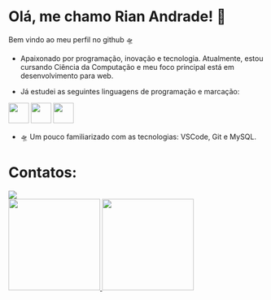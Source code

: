 # Olá, me chamo Rian Andrade! 🔭
Bem vindo ao meu perfil no github 🛸

- Apaixonado por programação, inovação e tecnologia. Atualmente, estou cursando Ciência da Computação e meu foco principal está em desenvolvimento para web.

- Já estudei as seguintes linguagens de programação e marcação:

<img src="https://cdn.jsdelivr.net/gh/devicons/devicon/icons/python/python-original.svg" width="40" height="40"/> <img src="https://cdn.jsdelivr.net/gh/devicons/devicon/icons/html5/html5-original.svg" width="40" height="40" /> <img src="https://cdn.jsdelivr.net/gh/devicons/devicon/icons/css3/css3-original.svg" width="40" height="40" />

- 🛸 Um pouco familiarizado com as tecnologias: VSCode, Git e MySQL.
# Contatos:
<div>
<a href="https://instagram.com/riian.anddrade?igshid=OGQ5ZDc2ODk2ZA==" target="_blank"><img loading="lazy" src="https://img.shields.io/badge/-Instagram-%23E4405F?style=for-the-badge&logo=instagram&logoColor=white" target="_blank"></a>
</div>

<div>
<a href="https://github.com/seu-usuário-aqui">
<img loading="lazy" height="180em" src="https://github-readme-stats.vercel.app/api/top-langs/?username=rian-andrade&layout=compact&langs_count=7&theme=dracula"/>
<img loading="lazy" height="180em" src="https://github-readme-stats.vercel.app/api?username=rian-andrade&show_icons=true&theme=dracula&include_all_commits=true&count_private=true"/>
</div>
